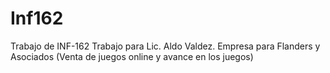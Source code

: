 # Inf162
Trabajo de INF-162 Trabajo para Lic. Aldo Valdez. Empresa para Flanders y Asociados (Venta de juegos online y avance en los juegos)
